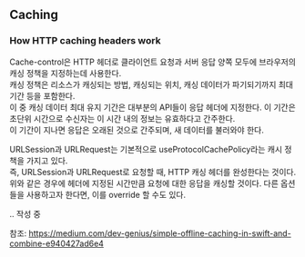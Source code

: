 ## Caching  
  
  
### How HTTP caching headers work  
Cache-control은 HTTP 헤더로 클라이언트 요청과 서버 응답 양쪽 모두에 브라우저의 캐싱 정책을 지정하는데 사용한다.  
캐싱 정책은 리소스가 캐싱되는 방법, 캐싱되는 위치, 캐싱 데이터가 파기되기까지 최대 기간 등을 포함한다.  
이 중 캐싱 데이터 최대 유지 기간은 대부분의 API들이 응답 헤더에 지정한다. 이 기간은 초단위 시간으로 수신자는 이 시간 내의 정보는 유효하다고 간주한다.  
이 기간이 지나면 응답은 오래된 것으로 간주되며, 새 데이터를 불러와야 한다.  
  
URLSession과 URLRequest는 기본적으로 useProtocolCachePolicy라는 캐시 정책을 가지고 있다.  
즉, URLSession과 URLRequest로 요청할 때, HTTP 캐싱 헤더를 완성한다는 것이다.  
위와 같은 경우에 헤더에 지정된 시간만큼 요청에 대한 응답을 캐싱할 것이다. 다른 옵션들을 사용하고자 한다면, 이를 override 할 수도 있다.  
  
.. 작성 중 
  
  
  
참조: https://medium.com/dev-genius/simple-offline-caching-in-swift-and-combine-e940427ad6e4  